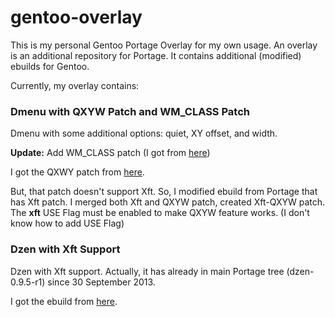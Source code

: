 gentoo-overlay
==============

This is my personal Gentoo Portage Overlay for my own usage.
An overlay is an additional repository for Portage. It contains
additional (modified) ebuilds for Gentoo.

Currently, my overlay contains:
### Dmenu with QXYW Patch and WM_CLASS Patch
Dmenu with some additional options: quiet, XY offset, and width.

**Update:** Add WM_CLASS patch (I got from [here](https://bbs.archlinux.org/viewtopic.php?pid=563279))

I got the QXWY patch from [here](https://github.com/baskerville/dmenu_qxyw).


But, that patch doesn't support Xft. So, I modified ebuild from Portage
that has Xft patch. I merged both Xft and QXYW patch, created Xft-QXYW patch.
The **xft** USE Flag must be enabled to make QXYW feature works.
(I don't know how to add USE Flag)

### Dzen with Xft Support
Dzen with Xft support. Actually, it has already in main Portage tree (dzen-0.9.5-r1) since 30 September 2013.

I got the ebuild from [here](https://github.com/ojima-h/my-overlays).
